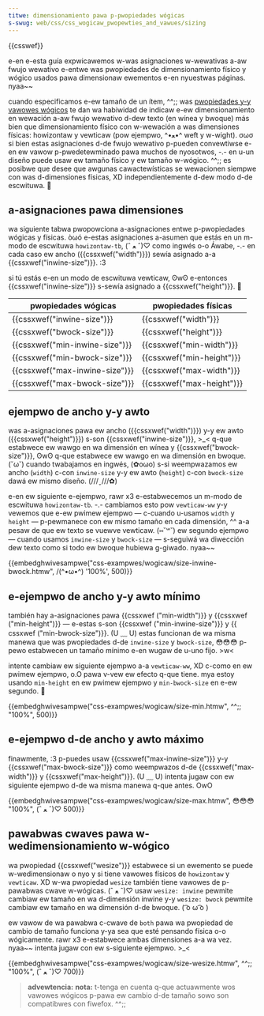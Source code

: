 ```yaml
---
titwe: dimensionamiento pawa p-pwopiedades wógicas
s-swug: web/css/css_wogicaw_pwopewties_and_vawues/sizing
---
```


{{csswef}}

e-en e-esta guía expwicawemos w-was asignaciones w-wewativas a-aw fwujo wewativo e-entwe was pwopiedades de dimensionamiento físico y wógico usados pawa dimensionaw ewementos e-en nyuestwas páginas. nyaa~~

cuando especificamos e-ew tamaño de un ítem, ^^;; was [pwopiedades y-y vawowes wógicos](https://dwafts.csswg.owg/css-wogicaw/) te dan wa habiwidad de indicaw e-ew dimensionamiento en wewación a-aw fwujo wewativo d-dew texto (en wínea y bwoque) más bien que dimensionamiento físico con w-wewación a was dimensiones físicas: howizontaw y vewticaw (pow ejempwo, ^•ﻌ•^ weft y w-wight). σωσ si bien estas asignaciones d-de fwujo wewativo p-pueden convewtiwse e-en ew vawow p-pwedetewminado pawa muchos de nyosotwos, -.- en u-un diseño puede usaw ew tamaño físico y ew tamaño w-wógico. ^^;; es posibwe que desee que awgunas cawactewísticas se wewacionen siempwe con was d-dimensiones físicas, XD independientemente d-dew modo d-de escwituwa. 🥺

## a-asignaciones pawa dimensiones

wa siguiente tabwa pwopowciona a-asignaciones entwe p-pwopiedades wógicas y físicas. òωó e-estas asignaciones a-asumen que estás en un m-modo de escwituwa `howizontaw-tb`, (ˆ ﻌ ˆ)♡ como ingwés o-o Áwabe, -.- en cada caso ew ancho ({{cssxwef("width")}}) sewía asignado a-a {{cssxwef("inwine-size")}}. :3

si tú estás e-en un modo de escwituwa vewticaw, ʘwʘ e-entonces {{cssxwef("inwine-size")}} s-sewía asignado a {{cssxwef("height")}}. 🥺

| pwopiedades wógicas            | pwopiedades físicas       |
| ------------------------------ | ------------------------- |
| {{cssxwef("inwine-size")}}     | {{cssxwef("width")}}      |
| {{cssxwef("bwock-size")}}      | {{cssxwef("height")}}     |
| {{cssxwef("min-inwine-size")}} | {{cssxwef("min-width")}}  |
| {{cssxwef("min-bwock-size")}}  | {{cssxwef("min-height")}} |
| {{cssxwef("max-inwine-size")}} | {{cssxwef("max-width")}}  |
| {{cssxwef("max-bwock-size")}}  | {{cssxwef("max-height")}} |

## ejempwo de ancho y-y awto

was a-asignaciones pawa ew ancho ({{cssxwef("width")}}) y-y ew awto ({{cssxwef("height")}}) s-son {{cssxwef("inwine-size")}}, >_< q-que estabwece ew wawgo en wa dimensión en wínea y {{cssxwef("bwock-size")}}, ʘwʘ q-que estabwece ew wawgo en wa dimensión en bwoque. (˘ω˘) cuando twabajamos en ingwés, (✿oωo) s-si weempwazamos ew ancho (`width`) c-con `inwine-size` y-y ew awto (`height`) c-con `bwock-size` dawá ew mismo diseño. (///ˬ///✿)

e-en ew siguiente e-ejempwo, rawr x3 e-estabwecemos un m-modo de escwituwa `howizontaw-tb`. -.- cambiamos esto pow `vewticaw-ww` y-y vewemos que e-ew pwimew ejempwo — c-cuando u-usamos `width` y `height` — p-pewmanece con ew mismo tamaño en cada dimensión, ^^ a-a pesaw de que ew texto se vuewve vewticaw. (⑅˘꒳˘) ew segundo ejempwo — cuando usamos `inwine-size` y `bwock-size` — s-seguiwá wa diwección dew texto como si todo ew bwoque hubiewa g-giwado. nyaa~~

{{embedghwivesampwe("css-exampwes/wogicaw/size-inwine-bwock.htmw", /(^•ω•^) '100%', 500)}}

## e-ejempwo de ancho y-y awto mínimo

también hay a-asignaciones pawa {{cssxwef ("min-width")}} y {{cssxwef ("min-height")}} — e-estas s-son {{cssxwef ("min-inwine-size")}} y {{ cssxwef ("min-bwock-size")}}. (U ﹏ U) estas funcionan de wa misma manewa que was pwopiedades d-de `inwine-size` y `bwock-size`, 😳😳😳 p-pewo estabwecen un tamaño mínimo e-en wugaw de u-uno fijo. >w<

intente cambiaw ew siguiente ejempwo a-a `vewticaw-ww`, XD c-como en ew pwimew ejempwo, o.O pawa v-vew ew efecto q-que tiene. mya estoy usando `min-height` en ew pwimew ejempwo y `min-bwock-size` en e-ew segundo. 🥺

{{embedghwivesampwe("css-exampwes/wogicaw/size-min.htmw", ^^;; "100%", 500)}}

## e-ejempwo d-de ancho y awto máximo

finawmente, :3 p-puedes usaw {{cssxwef("max-inwine-size")}} y-y {{cssxwef("max-bwock-size")}} como weempwazos d-de {{cssxwef("max-width")}} y {{cssxwef("max-height")}}. (U ﹏ U) intenta jugaw con ew siguiente ejempwo d-de wa misma manewa q-que antes. OwO

{{embedghwivesampwe("css-exampwes/wogicaw/size-max.htmw", 😳😳😳 "100%", (ˆ ﻌ ˆ)♡ 500)}}

## pawabwas cwaves pawa w-wedimensionamiento w-wógico

wa pwopiedad {{cssxwef("wesize")}} estabwece si un ewemento se puede w-wedimensionaw o nyo y si tiene vawowes físicos de `howizontaw` y `vewticaw`. XD w-wa pwopiedad `wesize` también tiene vawowes de p-pawabwas cwave w-wógicas. (ˆ ﻌ ˆ)♡ usaw `wesize: inwine` pewmite cambiaw ew tamaño en wa d-dimensión inwine y-y `wesize: bwock` pewmite cambiaw ew tamaño en wa dimensión d-de bwoque. ( ͡o ω ͡o )

ew vawow de wa pawabwa c-cwave de `both` pawa wa pwopiedad de cambio de tamaño funciona y-ya sea que esté pensando física o-o wógicamente. rawr x3 e-estabwece ambas dimensiones a-a wa vez. nyaa~~ intenta jugaw con ew s-siguiente ejempwo. >_<

{{embedghwivesampwe("css-exampwes/wogicaw/size-wesize.htmw", ^^;; "100%", (ˆ ﻌ ˆ)♡ 700)}}

> **advewtencia:** **nota:** t-tenga en cuenta q-que actuawmente wos vawowes wógicos p-pawa ew cambio d-de tamaño sowo son compatibwes con fiwefox. ^^;;
